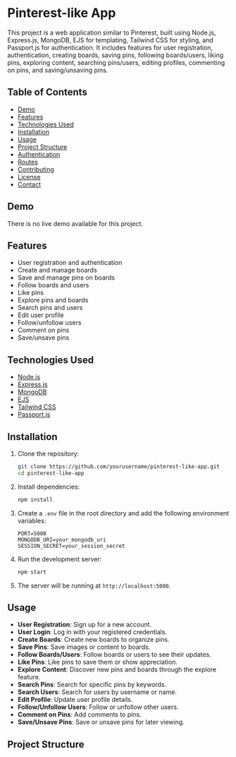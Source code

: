 # Pinterest-like App

This project is a web application similar to Pinterest, built using Node.js, Express.js, MongoDB, EJS for templating, Tailwind CSS for styling, and Passport.js for authentication. It includes features for user registration, authentication, creating boards, saving pins, following boards/users, liking pins, exploring content, searching pins/users, editing profiles, commenting on pins, and saving/unsaving pins.

## Table of Contents
- [Demo](#demo)
- [Features](#features)
- [Technologies Used](#technologies-used)
- [Installation](#installation)
- [Usage](#usage)
- [Project Structure](#project-structure)
- [Authentication](#authentication)
- [Routes](#routes)
- [Contributing](#contributing)
- [License](#license)
- [Contact](#contact)

## Demo
There is no live demo available for this project.

## Features
- User registration and authentication
- Create and manage boards
- Save and manage pins on boards
- Follow boards and users
- Like pins
- Explore pins and boards
- Search pins and users
- Edit user profile
- Follow/unfollow users
- Comment on pins
- Save/unsave pins

## Technologies Used
- [Node.js](https://nodejs.org/)
- [Express.js](https://expressjs.com/)
- [MongoDB](https://www.mongodb.com/)
- [EJS](https://ejs.co/)
- [Tailwind CSS](https://tailwindcss.com/)
- [Passport.js](http://www.passportjs.org/)

## Installation
1. Clone the repository:
    ```bash
    git clone https://github.com/yourusername/pinterest-like-app.git
    cd pinterest-like-app
    ```

2. Install dependencies:
    ```bash
    npm install
    ```

3. Create a `.env` file in the root directory and add the following environment variables:
    ```env
    PORT=5000
    MONGODB_URI=your_mongodb_uri
    SESSION_SECRET=your_session_secret
    ```

4. Run the development server:
    ```bash
    npm start
    ```

5. The server will be running at `http://localhost:5000`.

## Usage
- **User Registration**: Sign up for a new account.
- **User Login**: Log in with your registered credentials.
- **Create Boards**: Create new boards to organize pins.
- **Save Pins**: Save images or content to boards.
- **Follow Boards/Users**: Follow boards or users to see their updates.
- **Like Pins**: Like pins to save them or show appreciation.
- **Explore Content**: Discover new pins and boards through the explore feature.
- **Search Pins**: Search for specific pins by keywords.
- **Search Users**: Search for users by username or name.
- **Edit Profile**: Update user profile details.
- **Follow/Unfollow Users**: Follow or unfollow other users.
- **Comment on Pins**: Add comments to pins.
- **Save/Unsave Pins**: Save or unsave pins for later viewing.

## Project Structure
